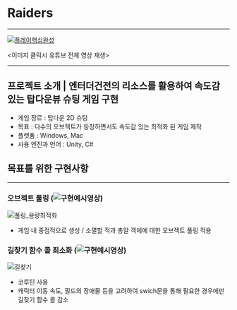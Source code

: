 # Raiders

---

[![플레이핵심완성](https://user-images.githubusercontent.com/46564046/233078635-f2e0a485-f1a0-4e0a-b409-a18958122472.gif)](https://youtu.be/kSDWP_GfiOQ)


<이미지 클릭시 유튜브 전체 영상 재생>

---

## 프로젝트 소개  |  엔터더건전의 리소스를 활용하여 속도감 있는 탑다운뷰 슈팅 게임 구현
- 게임 장르 : 탑다운 2D 슈팅
- 목표 : 다수의 오브젝트가 등장하면서도 속도감 있는 최적화 된 게임 제작
- 플랫폼 : Windows, Mac
- 사용 엔진과 언어 : Unity, C#


## 목표를 위한 구현사항

--- 

### 오브젝트 풀링 (![구현예시영상]([https://youtu.be/kSDWP_GfiOQ?t=39]))


![풀링_용량최적화](https://user-images.githubusercontent.com/46564046/235311704-d339b2c3-2948-469e-b3e9-0d7056496190.gif)

- 게임 내 중점적으로 생성 / 소멸할 적과 총알 객체에 대한 오브젝트 풀링 적용




### 길찾기 함수 콜 최소화 (![구현예시영상]([https://youtu.be/kSDWP_GfiOQ?t=143]))


![길찾기](https://user-images.githubusercontent.com/46564046/235311185-30d1ea47-53ed-4894-a7c0-b5b9d5cb66fd.gif)

- 코루틴 사용 
- 캐릭터 이동 속도, 필드의 장애물 등을 고려하여 swich문을 통해 필요한 경우에만 길찾기 함수 콜 감소
